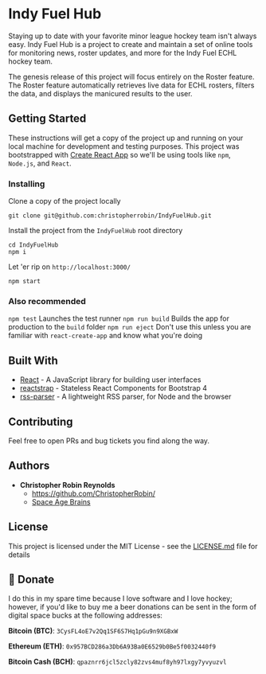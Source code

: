 
# Indy Fuel Hub
Staying up to date with your favorite minor league hockey team isn't always easy. Indy Fuel Hub is a project to create and maintain a set of online tools for monitoring news, roster updates, and more for the Indy Fuel ECHL hockey team.

The genesis release of this project will focus entirely on the Roster feature. The Roster feature automatically retrieves live data for ECHL rosters, filters the data, and displays the manicured results to the user.

## Getting Started

These instructions will get a copy of the project up and running on your local machine for development and testing purposes. This project was bootstrapped with [Create React App](https://github.com/facebook/create-react-app) so we'll be using tools like `npm`, `Node.js`, and `React`.

### Installing

Clone a copy of the project locally

```
git clone git@github.com:christopherrobin/IndyFuelHub.git
```

Install the project from the `IndyFuelHub` root directory

```
cd IndyFuelHub
npm i
```

Let 'er rip on `http://localhost:3000/`

```
npm start
```
### Also recommended
`npm test` Launches the test runner
`npm run build` Builds the app for production to the `build` folder
`npm run eject` Don't use this unless you are familiar with `react-create-app` and know what you're doing

## Built With

* [React](https://reactjs.org/) - A JavaScript library for building user interfaces
* [reactstrap](https://github.com/reactstrap/reactstrap) - Stateless React Components for Bootstrap 4
* [rss-parser](https://github.com/bobby-brennan/rss-parser) - A lightweight RSS parser, for Node and the browser

## Contributing

Feel free to open PRs and bug tickets you find along the way.

## Authors

* **Christopher Robin Reynolds**
    *  https://github.com/ChristopherRobin/
    * [Space Age Brains](http://www.SpaceAgeBrains.com/)

## License

This project is licensed under the MIT License - see the [LICENSE.md](LICENSE.md) file for details

## :beer: Donate
I do this in my spare time because I love software and I love hockey; however, if you'd like to buy me a beer donations can be sent in the form of digital space bucks at the following addresses:

**Bitcoin (BTC)**: `3CysFL4oE7v2Qq1SF6S7Hq1pGu9n9XGBxW`

**Ethereum (ETH)**: `0x957BCD286a3Db6A93Ba0E6529b0Be5f0032440f9`

**Bitcoin Cash (BCH)**: `qpaznrr6jcl5zcly82zvs4muf8yh97lxgy7yvyuzvl`
